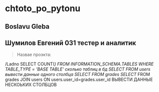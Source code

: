 # chtoto_po_pytonu
## Boslavu Gleba
## Шумилов Евгений 031 тестер и аналитик
> Назвае проэкта:
> 
/Ladno
SELECT  COUNT(*) FROM INFORMATION_SCHEMA.TABLES WHERE TABLE_TYPE = 'BASE TABLE' сколько таблиц в бд
SELECT FROM users вывести данные одного столбца
SELECT FROM grades
SELECT* FROM grades JOIN users ON users.user_id=grades.user_id ВЫВЕСТИ ДАННЫЕ НЕСКОЬКИХ СТОЛБЦОВ
